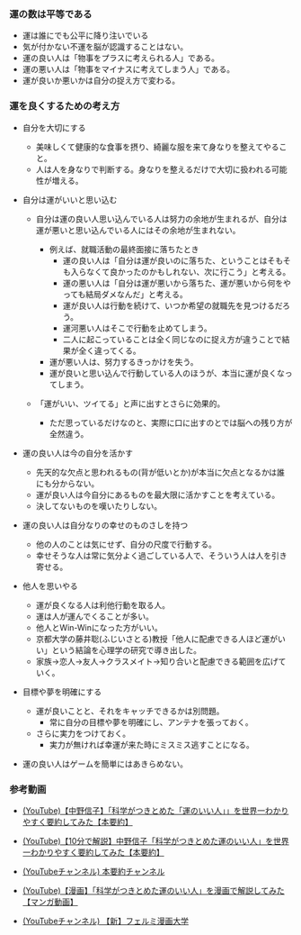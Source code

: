 
### 運の数は平等である
- 運は誰にでも公平に降り注いでいる
- 気が付かない不運を脳が認識することはない。
- 運の良い人は「物事をプラスに考えられる人」である。
- 運の悪い人は「物事をマイナスに考えてしまう人」である。
- 運が良いか悪いかは自分の捉え方で変わる。

### 運を良くするための考え方
- 自分を大切にする
  - 美味しくて健康的な食事を摂り、綺麗な服を来て身なりを整えてやること。
  - 人は人を身なりで判断する。身なりを整えるだけで大切に扱われる可能性が増える。

- 自分は運がいいと思い込む
  - 自分は運の良い人思い込んでいる人は努力の余地が生まれるが、自分は運が悪いと思い込んでいる人にはその余地が生まれない。
    - 例えば、就職活動の最終面接に落ちたとき
      - 運の良い人は「自分は運が良いのに落ちた、ということはそもそも入らなくて良かったのかもしれない、次に行こう」と考える。
      - 運の悪い人は「自分は運が悪いから落ちた、運が悪いから何をやっても結局ダメなんだ」と考える。
      - 運が良い人は行動を続けて、いつか希望の就職先を見つけるだろう。
      - 運河悪い人はそこで行動を止めてしまう。
      - 二人に起こっていることは全く同じなのに捉え方が違うことで結果が全く違ってくる。
    - 運が悪い人は、努力するきっかけを失う。
    - 運が良いと思い込んで行動している人のほうが、本当に運が良くなってしまう。

  - 「運がいい、ツイてる」と声に出すとさらに効果的。
    - ただ思っているだけなのと、実際に口に出すのとでは脳への残り方が全然違う。

- 運の良い人は今の自分を活かす
  - 先天的な欠点と思われるもの(背が低いとか)が本当に欠点となるかは誰にも分からない。
  - 運が良い人は今自分にあるものを最大限に活かすことを考えている。
  - 決してないものを嘆いたりしない。

- 運の良い人は自分なりの幸せのものさしを持つ
  - 他の人のことは気にせず、自分の尺度で行動する。
  - 幸せそうな人は常に気分よく過ごしている人で、そういう人は人を引き寄せる。

- 他人を思いやる
  - 運が良くなる人は利他行動を取る人。
  - 運は人が運んでくることが多い。
  - 他人とWin-Winになった方がいい。
  - 京都大学の藤井聡(ふじいさとる)教授「他人に配慮できる人ほど運がいい」という結論を心理学の研究で導き出した。
  - 家族→恋人→友人→クラスメイト→知り合いと配慮できる範囲を広げていく。

- 目標や夢を明確にする
  - 運が良いことと、それをキャッチできるかは別問題。
    - 常に自分の目標や夢を明確にし、アンテナを張っておく。
  - さらに実力をつけておく。
    - 実力が無ければ幸運が来た時にミスミス逃すことになる。

- 運の良い人はゲームを簡単にはあきらめない。

### 参考動画
- [(YouTube)【中野信子】「科学がつきとめた「運のいい人」」を世界一わかりやすく要約してみた【本要約】](https://www.youtube.com/watch?v=kckGYMNONho)
- [(YouTube)【10分で解説】中野信子「科学がつきとめた運のいい人」を世界一わかりやすく要約してみた【本要約】](https://www.youtube.com/watch?v=lVowJ0tsPl4)
- [(YouTubeチャンネル) 本要約チャンネル](https://www.youtube.com/channel/UCEixleMT76xDzoiEb9ZA7XA)

- [(YouTube)【漫画】「科学がつきとめた運のいい人」を漫画で解説してみた【マンガ動画】](https://www.youtube.com/watch?v=JA191JsRaWc)
- [(YouTubeチャンネル) 【新】フェルミ漫画大学](https://www.youtube.com/channel/UC9V4eJBNx_hOieGG51NZ6nA)